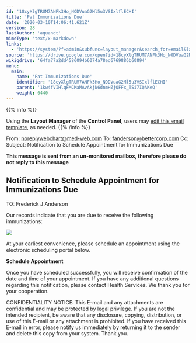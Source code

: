 ```yaml
---
id: '18cyXlgTRUM7ANFk3Ho_NODVuaG2Ml5u3VSIxlflECHI'
title: 'Pat Immunizations Due'
date: '2020-03-10T14:06:41.621Z'
version: 28
lastAuthor: 'aquandt'
mimeType: 'text/x-markdown'
links:
  - 'https://system/?f=admin&subfunc=layout_manager&search_for=email&layout_search=Go&lv_layout_manager_limit=0&opp=edit&doc_type=EIMMUN&old_module=Email&old_name=Pat+Immunizations+Due&active=0'
source: 'https://drive.google.com/open?id=18cyXlgTRUM7ANFk3Ho_NODVuaG2Ml5u3VSIxlflECHI'
wikigdrive: '64fa77a2dd4586094b6074a78ed6769886b60894'
menu:
  main:
    name: 'Pat Immunizations Due'
    identifier: '18cyXlgTRUM7ANFk3Ho_NODVuaG2Ml5u3VSIxlflECHI'
    parent: '1kw4fVIHlqFMCMaMAvAkjN6dnmHZjQFFx_TSi7IQAKeQ'
    weight: 6440
---
```





{{% info %}}

Using the **Layout Manager** of the **Control Panel**, users may [edit this email template](https://system/?f=admin&subfunc=layout_manager&search_for=email&layout_search=Go&lv_layout_manager_limit=0&opp=edit&doc_type=EIMMUN&old_module=Email&old_name=Pat+Immunizations+Due&active=0), as needed.
{{% /info %}}



From: noreplywebchart@med-web.com
To: fanderson@bettercorp.com
Cc:
Subject: Notification to Schedule Appointment for Immunizations Due

****This message is sent from an un-monitored mailbox, therefore please do not reply to this message****
  
## **Notification to Schedule Appointment for Immunizations Due**  


TO: Frederick J Anderson

Our records indicate that you are due to receive the following immunizations:

  
![](../pat-immunizations-due.assets/100002010000027C0000004A8DE9B4ADC5685605.png)  


At your earliest convenience, please schedule an appointment using the electronic scheduling portal below.

**Schedule Appointment**

Once you have scheduled successfully, you will receive confirmation of the date and time of your appointment.
If you have any additional questions regarding this notification, please contact Health Services.
We thank you for your cooperation.


CONFIDENTIALITY NOTICE: This E-mail and any attachments are confidential and may be protected by legal privilege. If you are not the intended recipient, be aware that any disclosure, copying, distribution, or use of this E-mail or any attachment is prohibited. If you have received this E-mail in error, please notify us immediately by returning it to the sender and delete this copy from your system. Thank you.

